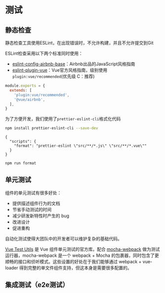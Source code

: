 # 测试

## 静态检查

静态检查工具使用ESLint，在出现错误时，不允许构建，并且不允许提交到Git

ESLint检查采用以下两个标准同时使用：

* [eslint-config-airbnb-base](https://airbnb.io/javascript)：Airbnb出品的JavaScript风格指南
* [eslint-plugin-vue](https://cn.vuejs.org/v2/style-guide/)：Vue官方风格指南，级别使用`plugin:vue/recommended`(优先级 C：推荐)

```javascript
module.exports = {
  extends: [
    'plugin:vue/recommended',
    '@vue/airbnb',
  ],
}
```

为了方便开发，我们使用了`prettier-eslint-cli`格式化代码

```bash
npm install prettier-eslint-cli --save-dev
```

```json{3}
{
  "scripts": {
    "format": "prettier-eslint \"src/**/*.js\" \"src/**/*.vue\""
  }
}
```

```bash
npm run format
```

## 单元测试

组件的单元测试有很多好处：

* 提供描述组件行为的文档
* 节省手动测试的时间
* 减少研发新特性时产生的 bug
* 改进设计
* 促进重构

自动化测试使得大团队中的开发者可以维护复杂的基础代码。

[Vue Test Utils](https://vue-test-utils.vuejs.org/) 是 Vue 组件单元测试的官方库。配合 [mocha-webpack](https://github.com/zinserjan/mocha-webpack) 做为测试运行器，mocha-webpack 是一个 webpack + Mocha 的包裹器，同时包含了更顺畅的接口和侦听模式。这些设置的好处在于我们能够通过 webpack + vue-loader 得到完整的单文件组件支持，但这本身是需要很多配置的。


## 集成测试（e2e测试）

